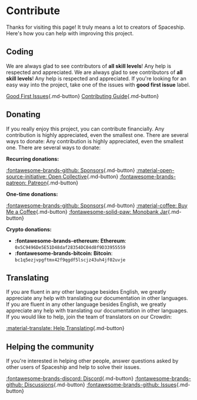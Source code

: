 # Contribute

Thanks for visiting this page! It truly means a lot to creators of Spaceship. Here's how you can help with improving this project.

## Coding

We are always glad to see contributors of **all skill levels**! Any help is respected and appreciated. We are always glad to see contributors of **all skill levels**! Any help is respected and appreciated. If you're looking for an easy way into the project, take one of the issues with **good first issue** label.

[Good First Issues](https://github.com/spaceship-prompt/spaceship-prompt/issues?q=is%3Aissue+is%3Aopen+label%3A%22good+first+issue%22 ""){.md-button} [Contributing Guide](https://github.com/spaceship-prompt/spaceship-prompt/blob/master/CONTRIBUTING.md ""){.md-button}

## Donating

If you really enjoy this project, you can contribute financially. Any contribution is highly appreciated, even the smallest one. There are several ways to donate: Any contribution is highly appreciated, even the smallest one. There are several ways to donate:

**Recurring donations:**

[:fontawesome-brands-github: Sponsors](https://github.com/sponsors/denysdovhan?frequency=recurring ""){.md-button} [:material-open-source-initiative: Open Collective](https://opencollective.com/spaceship-prompt ""){.md-button} [:fontawesome-brands-patreon: Patreon](https://patreon.com/denysdovhan ""){.md-button}

**One-time donations:**

[:fontawesome-brands-github: Sponsors](https://github.com/sponsors/denysdovhan?frequency=one-time ""){.md-button} [:material-coffee: Buy Me a Coffee](https://buymeacoffee.com/denysdovhan ""){.md-button} [:fontawesome-solid-paw: Monobank Jar](https://send.monobank.ua/jar/2N46sWTaZZ ""){.md-button}

**Crypto donations:**

* **:fontawesome-brands-ethereum: Ethereum**: `0x5C9496De5E51D48daf28354DC04d8f9D33955559`
* **:fontawesome-brands-bitcoin: Bitcoin**: `bc1q5ezjvpgftmx42f9qgdf5lscjz43uh4jf02uvje`

## Translating

If you are fluent in any other language besides English, we greatly appreciate any help with translating our documentation in other languages. If you are fluent in any other language besides English, we greatly appreciate any help with translating our documentation in other languages. If you would like to help, join the team of translators on our Crowdin:

[:material-translate: Help Translating](https://translate.spaceship-prompt.sh/ ""){.md-button}

## Helping the community

If you're interested in helping other people, answer questions asked by other users of Spaceship and help to solve their issues.

[:fontawesome-brands-discord: Discord](https://discord.gg/NTQWz8Dyt9 ""){.md-button} [:fontawesome-brands-github: Discussions](https://github.com/spaceship-prompt/spaceship-prompt/discussions/ ""){.md-button} [:fontawesome-brands-github: Issues](https://github.com/spaceship-prompt/spaceship-prompt/issues ""){.md-button}
